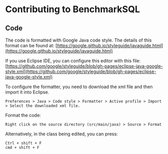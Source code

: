 # Contributing to BenchmarkSQL

## Code

The code is formatted with Google Java code style.
The details of this format can be found at:
[https://google.github.io/styleguide/javaguide.html](https://google.github.io/styleguide/javaguide.html)

If you use Eclipse IDE, you can configure this editor with this file:
[https://github.com/google/styleguide/blob/gh-pages/eclipse-java-google-style.xml](https://github.com/google/styleguide/blob/gh-pages/eclipse-java-google-style.xml)

To configure the formatter, you need to download the xml file and then import it
into Eclipse.

    Preferences > Java > Code style > Formatter > Active profile > Import > Select the downloaded xml file.

Format the code:

    Right click on the source directory (src/main/java) > Source > Format

Alternatively, in the class being edited, you can press:

    Ctrl + shift + F
    cmd + shift + F
